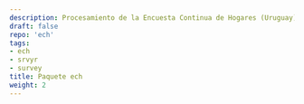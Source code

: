 ```yaml
---
description: Procesamiento de la Encuesta Continua de Hogares (Uruguay)
draft: false
repo: 'ech'
tags:
- ech
- srvyr
- survey
title: Paquete ech
weight: 2
---
```

